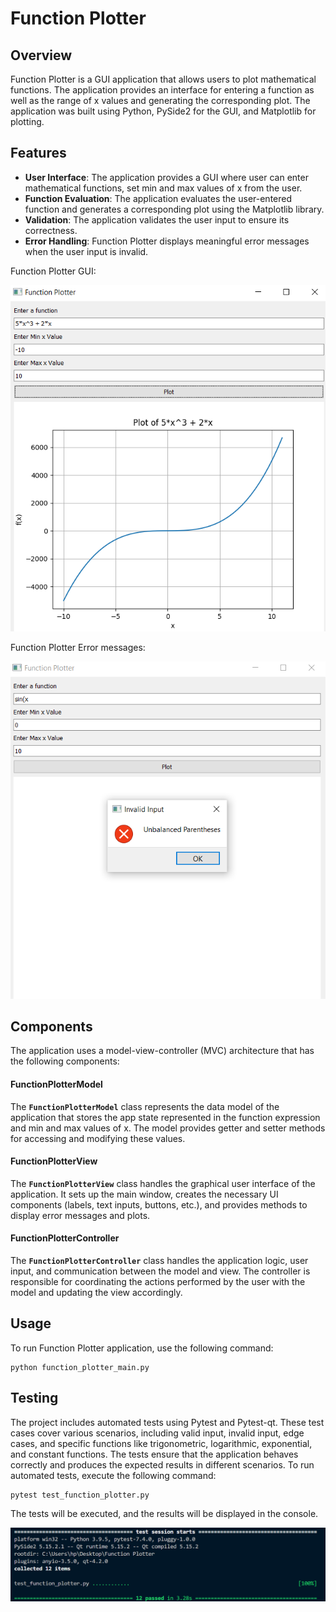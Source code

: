 # Function Plotter

## Overview
Function Plotter is a GUI application that allows users to plot mathematical functions. The application provides an interface for entering a function as well as the range of x values and generating the corresponding plot. The application was built using Python, PySide2 for the GUI, and Matplotlib for plotting. 

## Features
- **User Interface**: The application provides a GUI where user can enter mathematical functions, set min and max values of x from the user.
- **Function Evaluation**: The application evaluates the user-entered function and generates a corresponding plot using the Matplotlib library.
- **Validation**: The application validates the user input to ensure its correctness.
- **Error Handling**: Function Plotter displays meaningful error messages when the user input is invalid.

Function Plotter GUI:

![Function Plotter GUI](imgs/i1.png)


Function Plotter Error messages:

![Function Plotter Error messages](imgs/i2.png)

## Components
The application uses a model-view-controller (MVC) architecture that has the following components: 

#### FunctionPlotterModel
The **`FunctionPlotterModel`** class represents the data model of the application that stores the app state represented in the function expression and min and max values of x. The model provides getter and setter methods for accessing and modifying these values.

#### FunctionPlotterView
The **`FunctionPlotterView`** class handles the graphical user interface of the application. It sets up the main window, creates the necessary UI components (labels, text inputs, buttons, etc.), and provides methods to display error messages and plots.

#### FunctionPlotterController
The **`FunctionPlotterController`** class handles the application logic, user input, and communication between the model and view. The controller is responsible for coordinating the actions performed by the user with the model and updating the view accordingly.

## Usage
To run Function Plotter application, use the following command:
```
python function_plotter_main.py
```

## Testing 
The project includes automated tests using Pytest and Pytest-qt. 
These test cases cover various scenarios, including valid input, invalid input, edge cases, and specific functions like trigonometric, logarithmic, exponential, and constant functions. The tests ensure that the application behaves correctly and produces the expected results in different scenarios. 
To run automated tests, execute the following command:
```
pytest test_function_plotter.py
```
The tests will be executed, and the results will be displayed in the console.

![result of automated tests](imgs/i3.png)